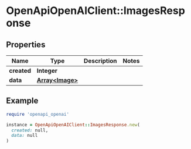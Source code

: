 # OpenApiOpenAIClient::ImagesResponse

## Properties

| Name | Type | Description | Notes |
| ---- | ---- | ----------- | ----- |
| **created** | **Integer** |  |  |
| **data** | [**Array&lt;Image&gt;**](Image.md) |  |  |

## Example

```ruby
require 'openapi_openai'

instance = OpenApiOpenAIClient::ImagesResponse.new(
  created: null,
  data: null
)
```

